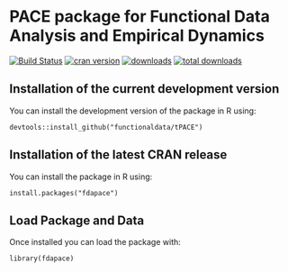 
PACE package for Functional Data Analysis and Empirical Dynamics 
====

[![Build Status](https://travis-ci.org/functionaldata/tPACE.svg?branch=master)](https://travis-ci.org/functionaldata/tPACE)
[![cran version](https://CRAN.R-project.org/package=fdapace)](https://CRAN.R-project.org/package=fdapace)
[![downloads](http://cranlogs.r-pkg.org/badges/fdapace)](http://cranlogs.r-pkg.org/badges/fdapace)
[![total downloads](http://cranlogs.r-pkg.org/badges/grand-total/fdapace)](http://cranlogs.r-pkg.org/badges/grand-total/fdapace)

## Installation of the current development version
You can install the development version of the package in R using:
```
devtools::install_github("functionaldata/tPACE")
```

## Installation of the latest CRAN release
You can install the package in R using:
```
install.packages("fdapace")
```

## Load Package and Data
Once installed you can load the package with:
```
library(fdapace)
```
